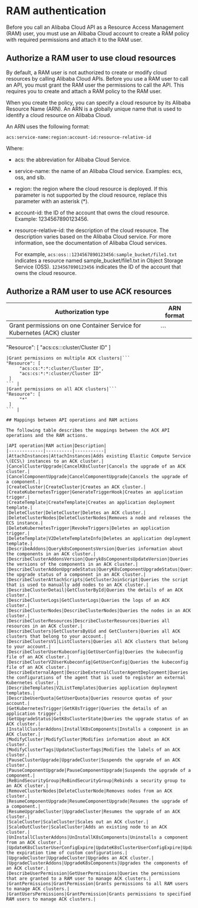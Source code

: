 # RAM authentication

Before you call an Alibaba Cloud API as a Resource Access Management \(RAM\) user, you must use an Alibaba Cloud account to create a RAM policy with required permissions and attach it to the RAM user.

## Authorize a RAM user to use cloud resources

By default, a RAM user is not authorized to create or modify cloud resources by calling Alibaba Cloud APIs. Before you use a RAM user to call an API, you must grant the RAM user the permissions to call the API. This requires you to create and attach a RAM policy to the RAM user.

When you create the policy, you can specify a cloud resource by its Alibaba Resource Name \(ARN\). An ARN is a globally unique name that is used to identify a cloud resource on Alibaba Cloud.

An ARN uses the following format:

```
acs:service-name:region:account-id:resource-relative-id
```

Where:

-   acs: the abbreviation for Alibaba Cloud Service.
-   service-name: the name of an Alibaba Cloud service. Examples: ecs, oss, and slb.
-   region: the region where the cloud resource is deployed. If this parameter is not supported by the cloud resource, replace this parameter with an asterisk \(\*\).

-   account-id: the ID of the account that owns the cloud resource. Example: 1234567890123456.

-   resource-relative-id: the description of the cloud resource. The description varies based on the Alibaba Cloud service. For more information, see the documentation of Alibaba Cloud services.

    For example, `acs:oss::1234567890123456:sample_bucket/file1.txt` indicates a resource named sample\_bucket/file1.txt in Object Storage Service \(OSS\). `1234567890123456` indicates the ID of the account that owns the cloud resource.


## Authorize a RAM user to use ACK resources

|Authorization type|ARN format|
|------------------|----------|
|Grant permissions on one Container Service for Kubernetes \(ACK\) cluster|```
"Resource": [
     "acs:cs:*:*:cluster/Cluster ID"
 ]
``` |
|Grant permissions on multiple ACK clusters|```
"Resource": [
     "acs:cs:*:*:cluster/Cluster ID",
     "acs:cs:*:*:cluster/Cluster ID"
 ]
``` |
|Grant permissions on all ACK clusters|```
"Resource": [
     "*"
 ]
``` |

## Mappings between API operations and RAM actions

The following table describes the mappings between the ACK API operations and the RAM actions.

|API operation|RAM action|Description|
|-------------|----------|-----------|
|AttachInstances|AttachInstances|Adds existing Elastic Compute Service \(ECS\) instances to an ACK cluster.|
|CancelClusterUpgrade|CancelK8sCluster|Cancels the upgrade of an ACK cluster.|
|CancelComponentUpgrade|CancelComponentUpgrade|Cancels the upgrade of a component.|
|CreateCluster|CreateCluster|Creates an ACK cluster.|
|CreateKubernetesTrigger|GenerateTriggerHook|Creates an application trigger.|
|CreateTemplate|CreateTemplate|Creates an application deployment template.|
|DeleteCluster|DeleteCluster|Deletes an ACK cluster.|
|DeleteClusterNodes|DeleteClusterNodes|Removes a node and releases the ECS instance.|
|DeleteKubernetesTrigger|RevokeTriggers|Deletes an application trigger.|
|DeleteTemplate|V2DeleteTemplateInfo|Deletes an application deployment template.|
|DescribeAddons|Queryk8sComponentsVersion|Queries information about the components in an ACK cluster.|
|DescribeClusterAddonsVersion|Queryk8sComponentsUpdateVersion|Queries the versions of the components in an ACK cluster.|
|DescribeClusterAddonUpgradeStatus|QueryK8sComponentUpgradeStatus|Queries the upgrade status of a component in an ACK cluster.|
|DescribeClusterAttachScripts|GetClusterJoinScript|Queries the script that is used to manually add nodes to an ACK cluster.|
|DescribeClusterDetail|GetClusterById|Queries the details of an ACK cluster.|
|DescribeClusterLogs|GetClusterLogs|Queries the logs of an ACK cluster.|
|DescribeClusterNodes|DescribeClusterNodes|Queries the nodes in an ACK cluster.|
|DescribeClusterResources|DescribeClusterResources|Queries all resources in an ACK cluster.|
|DescribeClusters|GetClustersByUid and GetClusters|Queries all ACK clusters that belong to your account.|
|DescribeClustersV1|ListClusters|Queries all ACK clusters that belong to your account.|
|DescribeClusterUserKubeconfig|GetUserConfig|Queries the kubeconfig file of an ACK cluster.|
|DescribeClusterV2UserKubeconfig|GetUserConfig|Queries the kubeconfig file of an ACK cluster.|
|DescribeExternalAgent|DescribeExternalClusterAgentDeployment|Queries the configurations of the agent that is used to register an external Kubernetes cluster.|
|DescribeTemplates|V2ListTemplates|Queries application deployment templates.|
|DescribeUserQuota|GetUserQuota|Queries resource quotas of your account.|
|GetKubernetesTrigger|GetK8sTrigger|Queries the details of an application trigger.|
|GetUpgradeStatus|GetK8sClusterState|Queries the upgrade status of an ACK cluster.|
|InstallClusterAddons|InstallK8sComponents|Installs a component in an ACK cluster.|
|ModifyCluster|ModifyCluster|Modifies information about an ACK cluster.|
|ModifyClusterTags|UpdateClusterTags|Modifies the labels of an ACK cluster.|
|PauseClusterUpgrade|UpgradeCluster|Suspends the upgrade of an ACK cluster.|
|PauseComponentUpgrade|PauseComponentUpgrade|Suspends the upgrade of a component.|
|ReBindSecurityGroup|ReBindSecurityGroup|Rebinds a security group to an ACK cluster.|
|RemoveClusterNodes|DeleteClusterNode|Removes nodes from an ACK cluster.|
|ResumeComponentUpgrade|ResumeComponentUpgrade|Resumes the upgrade of a component.|
|ResumeUpgradeCluster|UpgradeCluster|Resumes the upgrade of an ACK cluster.|
|ScaleCluster|ScaleCluster|Scales out an ACK cluster.|
|ScaleOutCluster|ScaleCluster|Adds an existing node to an ACK cluster.|
|UnInstallClusterAddons|UnInstallK8sComponents|Uninstalls a component from an ACK cluster.|
|UpdateK8sClusterUserConfigExpire|UpdateK8sClusterUserConfigExpire|Updates the expiration time of custom configurations.|
|UpgradeCluster|UpgradeCluster|Upgrades an ACK cluster.|
|UpgradeClusterAddons|UpgradeK8sComponents|Upgrades the components of an ACK cluster.|
|DescribeUserPermission|GetUserPermissions|Queries the permissions that are granted to a RAM user to manage ACK clusters.|
|GrantPermissions|GrantPermission|Grants permissions to all RAM users to manage ACK clusters.|
|GrantUsersPermissions|GrantPermission|Grants permissions to specified RAM users to manage ACK clusters.|

